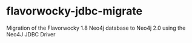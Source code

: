 flavorwocky-jdbc-migrate
========================

Migration of the Flavorwocky 1.8 Neo4j database to Neo4j 2.0 using the Neo4J JDBC Driver
